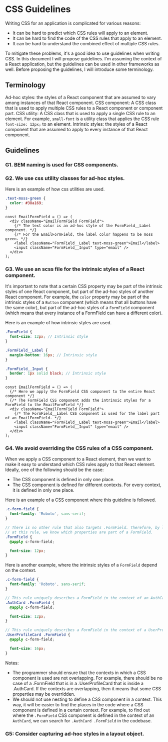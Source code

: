 # CSS Guidelines

Writing CSS for an application is complicated for various reasons:

- It can be hard to predict which CSS rules will apply to an element.
- It can be hard to find the code of the CSS rules that apply to an element.
- It can be hard to understand the combined effect of multiple CSS rules.

To mitigate these problems, it's a good idea to use guidelines when writing CSS. In this document I will
propose guidelines. I'm assuming the context of a React application, but the guidelines can be used in other
frameworks as well. Before proposing the guidelines, I will introduce some terminology.

## Terminology

Ad-hoc styles: the styles of a React component that are assumed to vary among instances of that React component.
CSS component: A CSS class that is used to apply multiple CSS rules to a React component or component part.
CSS utility: A CSS class that is used to apply a single CSS rule to an element. For example, `small-font` is a utility class that applies the CSS rule `font-size: 12px;` to an element.
Intrinsic styles: the styles of a React component that are assumed to apply to every instance of that React component.

## Guidelines

### G1. BEM naming is used for CSS components.

### G2. We use css utility classes for ad-hoc styles.

Here is an example of how css utilities are used.

```css
.text-moss-green {
  color: #38a169;
}
```

```tsx
const EmailFormField = () => (
  <div className="EmailFormField FormField">
    {/* The text color is an ad-hoc style of the FormField__Label component. */}
    {/* For the EmailFormField, the label color happens to be moss green. */}
    <label className="FormField__Label text-moss-green">Email</label>
    <input className="FormField__Input" type="email" />
  </div>
);
```

### G3. We use an scss file for the intrinsic styles of a React component.

It's important to note that a certain CSS property may be part of the intrinsic styles of one React component, but part of the ad-hoc styles of another React component. For example, the `color` property may be part of the intrinsic styles of a `Button` component (which means that all buttons have the same color), but part of the ad-hoc styles of a `FormField` component (which means that every instance of a FormField can have a different color).

Here is an example of how intrinsic styles are used.

```scss
.FormField {
  font-size: 12px; // Intrinsic style
}

.FormField__Label {
  margin-bottom: 16px; // Intrinsic style
}

.FormField__Input {
  border: 1px solid black; // Intrinsic style
}
```

```tsx
const EmailFormField = () => (
  {/* Here we apply the FormField CSS component to the entire React component */}
  {/* The FormField CSS component adds the intrinsic styles for a FormField to the EmailFormField */}
  <div className="EmailFormField FormField">
    {/* The FormField__Label CSS component is used for the label part of an EmailFormField. */}
    <label className="FormField__Label text-moss-green">Email</label>
    <input className="FormField__Input" type="email" />
  </div>
);
```

### G4. We avoid overriding the CSS rules of a CSS component.

When we apply a CSS component to a React element, then we want to make it easy to understand which CSS rules apply to that React element.
Ideally, one of the following should be the case:

- The CSS component is defined in only one place.
- The CSS component is defined for different contexts. For every context, it is defined in only one place.

Here is an example of a CSS component where this guideline is followed.

```scss
.c-form-field {
  font-family: 'Roboto', sans-serif;
}

// There is no other rule that also targets .FormField. Therefore, by looking
// at this rule, we know which properties are part of a FormField.
.FormField {
  @apply c-form-field;

  font-size: 12px;
}
```

Here is another example, where the intrinsic styles of a `FormField` depend on the context.

```scss
.c-form-field {
  font-family: 'Roboto', sans-serif;
}

// This rule uniquely describes a FormField in the context of an AuthCard.
.AuthCard .FormField {
  @apply c-form-field;

  font-size: 12px;
}

// This rule uniquely describes a FormField in the context of a UserProfileCard.
.UserProfileCard .FormField {
  @apply c-form-field;

  font-size: 16px;
}
```

Notes:

- The programmer should ensure that the contexts in which a CSS component is used are not overlapping.
  For example, there should be no case of a .FormField that is in a .UserProfileCard that is inside a .AuthCard. If the contexts are
  overlapping, then it means that some CSS properties may be overridden.
- We should not use nesting to define a CSS component in a context. This way, it will be easier to find the places in the code where a CSS component is defined in a certain context.
  For example, to find out where the `.FormField` CSS component is defined in the context of an `AuthCard`, we can search for `.AuthCard .FormField` in the codebase.

### G5: Consider capturing ad-hoc styles in a layout object.
